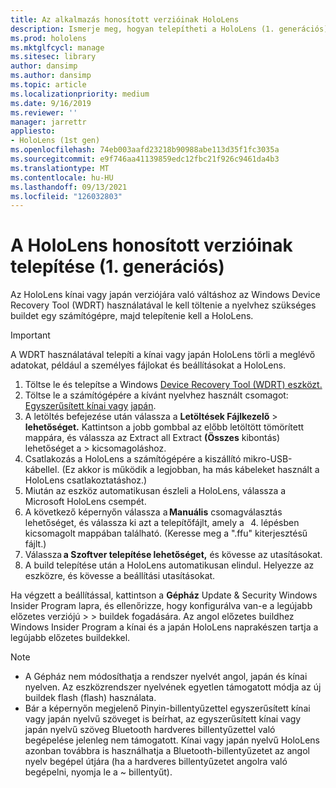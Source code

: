 ```yaml
---
title: Az alkalmazás honosított verzióinak HoloLens
description: Ismerje meg, hogyan telepítheti a HoloLens (1. generációs) honosított verzióit, beleértve a kínai és a japán verziót is.
ms.prod: hololens
ms.mktglfcycl: manage
ms.sitesec: library
author: dansimp
ms.author: dansimp
ms.topic: article
ms.localizationpriority: medium
ms.date: 9/16/2019
ms.reviewer: ''
manager: jarrettr
appliesto:
- HoloLens (1st gen)
ms.openlocfilehash: 74eb003aafd23218b90988abe113d35f1fc3035a
ms.sourcegitcommit: e9f746aa41139859edc12fbc21f926c9461da4b3
ms.translationtype: MT
ms.contentlocale: hu-HU
ms.lasthandoff: 09/13/2021
ms.locfileid: "126032803"
---
```

# <a name="install-localized-versions-of-hololens-1st-gen"></a>A HoloLens honosított verzióinak telepítése (1. generációs)

Az HoloLens kínai vagy japán verziójára való váltáshoz az Windows Device Recovery Tool (WDRT) használatával le kell töltenie a nyelvhez szükséges buildet egy számítógépre, majd telepítenie kell a HoloLens.

> [!IMPORTANT]
> A WDRT használatával telepíti a kínai vagy japán HoloLens törli a meglévő adatokat, például a személyes fájlokat és beállításokat a HoloLens. 

1. Töltse le és telepítse a Windows [Device Recovery Tool (WDRT) eszközt.](https://support.microsoft.com/help/12379)
1. Töltse le a számítógépére a kívánt nyelvhez használt csomagot:  [Egyszerűsített kínai vagy](https://aka.ms/hololensdownload-ch) [japán](https://aka.ms/hololensdownload-jp).
1. A letöltés befejezése után válassza a **Letöltések Fájlkezelő**  >  **lehetőséget.** Kattintson a jobb gombbal az előbb letöltött tömörített mappára, és válassza az Extract all Extract **(Összes** kibontás) lehetőséget a  >   kicsomagoláshoz.
1. Csatlakozás a HoloLens a számítógépére a kiszállító mikro-USB-kábellel. (Ez akkor is működik a legjobban, ha más kábeleket használt a HoloLens csatlakoztatáshoz.)
1. Miután az eszköz automatikusan észleli a HoloLens, válassza a Microsoft HoloLens csempét.
1. A következő képernyőn válassza a **Manuális** csomagválasztás lehetőséget, és válassza ki azt a telepítőfájlt, amely a   4. lépésben kicsomagolt mappában található. (Keresse meg a ".ffu" kiterjesztésű fájlt.) 
1. Válassza **a Szoftver telepítése lehetőséget,** és kövesse az utasításokat. 
1. A build telepítése után a HoloLens automatikusan elindul. Helyezze az eszközre, és kövesse a beállítási utasításokat. 

Ha végzett a beállítással, kattintson a **Gépház** Update & Security Windows Insider Program lapra, és ellenőrizze, hogy konfigurálva van-e a legújabb előzetes verziójú  >    >  buildek fogadására. Az angol előzetes buildhez Windows Insider Program a kínai és a japán HoloLens naprakészen tartja a legújabb előzetes buildekkel.

> [!NOTE]
>  
> - A Gépház nem módosíthatja a rendszer nyelvét angol, japán és kínai nyelven. Az eszközrendszer nyelvének egyetlen támogatott módja az új buildek flash (flash) használata.
> - Bár a képernyőn megjelenő Pinyin-billentyűzettel egyszerűsített kínai vagy japán nyelvű szöveget is beírhat, az egyszerűsített kínai vagy japán nyelvű szöveg Bluetooth hardveres billentyűzettel való begépelése jelenleg nem támogatott.  Kínai vagy japán nyelvű HoloLens azonban továbbra is használhatja a Bluetooth-billentyűzetet az angol nyelv begépel útjára (ha a hardveres billentyűzetet angolra való begépelni, nyomja le a ~ billentyűt).
